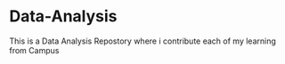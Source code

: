 # Data-Analysis
 This is a Data Analysis Repostory where i contribute each of my learning from Campus
